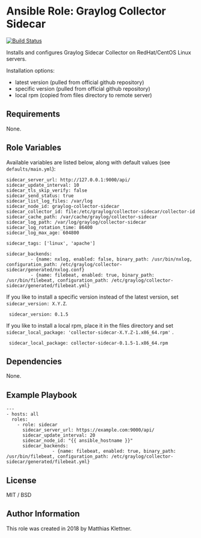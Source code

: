 # Ansible Role: Graylog Collector Sidecar

[![Build Status](https://api.travis-ci.org/mklettner/ansible-role-graylog-collector.svg?branch=master)](https://travis-ci.org/mklettner/ansible-role-graylog-collector)

Installs and configures Graylog Sidecar Collector on RedHat/CentOS Linux servers.

Installation options:
- latest version (pulled from official github repository)
- specific version (pulled from official github repository) 
- local rpm (copied from files directory to remote server)


## Requirements

None.

## Role Variables

Available variables are listed below, along with default values (see `defaults/main.yml`):
 
    
    sidecar_server_url: http://127.0.0.1:9000/api/
    sidecar_update_interval: 10
    sidecar_tls_skip_verify: false
    sidecar_send_status: true
    sidecar_list_log_files: /var/log
    sidecar_node_id: graylog-collector-sidecar
    sidecar_collector_id: file:/etc/graylog/collector-sidecar/collector-id
    sidecar_cache_path: /var/cache/graylog/collector-sidecar
    sidecar_log_path: /var/log/graylog/collector-sidecar
    sidecar_log_rotation_time: 86400
    sidecar_log_max_age: 604800
    
    sidecar_tags: ['linux', 'apache']
    
    sidecar_backends:
             - {name: nxlog, enabled: false, binary_path: /usr/bin/nxlog, configuration_path: /etc/graylog/collector-sidecar/generated/nxlog.conf}
             - {name: filebeat, enabled: true, binary_path: /usr/bin/filebeat, configuration_path: /etc/graylog/collector-sidecar/generated/filebeat.yml}


If you like to install a specific version instead of the latest version, set `sidecar_version: X.Y.Z`.

     sidecar_version: 0.1.5
        
        

If you like to install a local rpm, place it in the files directory and set `sidecar_local_package: 'collector-sidecar-X.Y.Z-1.x86_64.rpm'` .

     sidecar_local_package: collector-sidecar-0.1.5-1.x86_64.rpm


## Dependencies

None.

## Example Playbook

    ---
    - hosts: all
      roles:
        - role: sidecar
          sidecar_server_url: https://example.com:9000/api/
          sidecar_update_interval: 20
          sidecar_node_id: "{{ ansible_hostname }}"
          sidecar_backends:
                     - {name: filebeat, enabled: true, binary_path: /usr/bin/filebeat, configuration_path: /etc/graylog/collector-sidecar/generated/filebeat.yml}


## License

MIT / BSD

## Author Information

This role was created in 2018 by Matthias Klettner.
